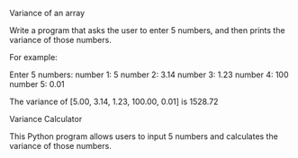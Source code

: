 
Variance of an array

Write a program that asks the user to enter 5 numbers, and then prints the variance of those numbers.

For example:

Enter 5 numbers:
number 1: 5
number 2: 3.14
number 3: 1.23
number 4: 100
number 5: 0.01

The variance of [5.00, 3.14, 1.23, 100.00, 0.01] is 1528.72

Variance Calculator

This Python program allows users to input 5 numbers and calculates the variance of those numbers.
